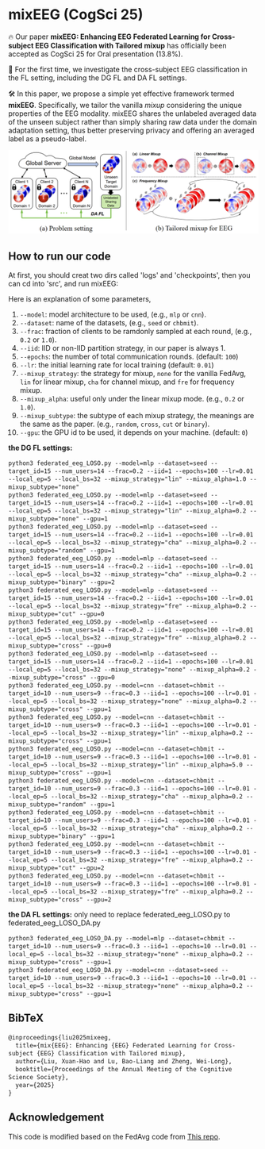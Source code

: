 # mixEEG (CogSci 25)
🔥 Our paper **mixEEG: Enhancing EEG Federated Learning for Cross-subject EEG Classification with Tailored mixup** has officially been accepted as CogSci 25 for Oral presentation (13.8%).

📝 For the first time, we investigate the cross-subject EEG classification in the FL setting, including the DG FL and DA FL settings.

🛠️ In this paper, we propose a simple yet effective framework termed **mixEEG**. Specifically, we tailor the vanilla _mixup_ considering the unique properties of the EEG modality.
mixEEG shares the unlabeled averaged data of the unseen subject rather than simply sharing raw data under the domain adaptation setting, thus better preserving privacy and offering an averaged label as a pseudo-label.

![mixeeg](figure.png)

## How to run our code

At first, you should creat two dirs called 'logs' and 'checkpoints', then you can cd into 'src', and run mixEEG:

Here is an explanation of some parameters,
1. `--model`: model architecture to be used, (e.g., `mlp` or `cnn`).
2. `--dataset`: name of the datasets, (e.g., `seed` or `chbmit`).
4. `--frac`: fraction of clients to be ramdonly sampled at each round, (e.g., `0.2` or `1.0`).
5. `--iid`: IID or non-IID partition strategy, in our paper is always 1.
6. `--epochs`: the number of total communication rounds. (default: `100`)
7. `--lr`: the initial learning rate for local training (default: `0.01`)
8. `--mixup_strategy`: the strategy for mixup, `none` for the vanilla FedAvg, `lin` for linear mixup, `cha` for channel mixup, and `fre` for frequency mixup.
9. `--mixup_alpha`: useful only under the linear mixup mode. (e.g., `0.2` or `1.0`).
10. `--mixup_subtype`: the subtype of each mixup strategy, the meanings are the same as the paper. (e.g., `random`, `cross`, `cut` or `binary`).
11. `--gpu`: the GPU id to be used, it depends on your machine. (default: `0`)

**the DG FL settings:**
```shell
python3 federated_eeg_LOSO.py --model=mlp --dataset=seed --target_id=15 --num_users=14 --frac=0.2 --iid=1 --epochs=100 --lr=0.01 --local_ep=5 --local_bs=32 --mixup_strategy="lin" --mixup_alpha=1.0 --mixup_subtype="none"
python3 federated_eeg_LOSO.py --model=mlp --dataset=seed --target_id=15 --num_users=14 --frac=0.2 --iid=1 --epochs=100 --lr=0.01 --local_ep=5 --local_bs=32 --mixup_strategy="lin" --mixup_alpha=0.2 --mixup_subtype="none" --gpu=1
python3 federated_eeg_LOSO.py --model=mlp --dataset=seed --target_id=15 --num_users=14 --frac=0.2 --iid=1 --epochs=100 --lr=0.01 --local_ep=5 --local_bs=32 --mixup_strategy="cha" --mixup_alpha=0.2 --mixup_subtype="random" --gpu=1
python3 federated_eeg_LOSO.py --model=mlp --dataset=seed --target_id=15 --num_users=14 --frac=0.2 --iid=1 --epochs=100 --lr=0.01 --local_ep=5 --local_bs=32 --mixup_strategy="cha" --mixup_alpha=0.2 --mixup_subtype="binary" --gpu=2
python3 federated_eeg_LOSO.py --model=mlp --dataset=seed --target_id=15 --num_users=14 --frac=0.2 --iid=1 --epochs=100 --lr=0.01 --local_ep=5 --local_bs=32 --mixup_strategy="fre" --mixup_alpha=0.2 --mixup_subtype="cut" --gpu=0
python3 federated_eeg_LOSO.py --model=mlp --dataset=seed --target_id=15 --num_users=14 --frac=0.2 --iid=1 --epochs=100 --lr=0.01 --local_ep=5 --local_bs=32 --mixup_strategy="fre" --mixup_alpha=0.2 --mixup_subtype="cross" --gpu=0
python3 federated_eeg_LOSO.py --model=mlp --dataset=seed --target_id=15 --num_users=14 --frac=0.2 --iid=1 --epochs=100 --lr=0.01 --local_ep=5 --local_bs=32 --mixup_strategy="none" --mixup_alpha=0.2 --mixup_subtype="cross" --gpu=0
python3 federated_eeg_LOSO.py --model=cnn --dataset=chbmit --target_id=10 --num_users=9 --frac=0.3 --iid=1 --epochs=100 --lr=0.01 --local_ep=5 --local_bs=32 --mixup_strategy="none" --mixup_alpha=0.2 --mixup_subtype="cross" --gpu=1
python3 federated_eeg_LOSO.py --model=cnn --dataset=chbmit --target_id=10 --num_users=9 --frac=0.3 --iid=1 --epochs=100 --lr=0.01 --local_ep=5 --local_bs=32 --mixup_strategy="lin" --mixup_alpha=0.2 --mixup_subtype="cross" --gpu=1
python3 federated_eeg_LOSO.py --model=cnn --dataset=chbmit --target_id=10 --num_users=9 --frac=0.3 --iid=1 --epochs=100 --lr=0.01 --local_ep=5 --local_bs=32 --mixup_strategy="lin" --mixup_alpha=5.0 --mixup_subtype="cross" --gpu=1
python3 federated_eeg_LOSO.py --model=cnn --dataset=chbmit --target_id=10 --num_users=9 --frac=0.3 --iid=1 --epochs=100 --lr=0.01 --local_ep=5 --local_bs=32 --mixup_strategy="cha" --mixup_alpha=0.2 --mixup_subtype="random" --gpu=1
python3 federated_eeg_LOSO.py --model=cnn --dataset=chbmit --target_id=10 --num_users=9 --frac=0.3 --iid=1 --epochs=100 --lr=0.01 --local_ep=5 --local_bs=32 --mixup_strategy="cha" --mixup_alpha=0.2 --mixup_subtype="binary" --gpu=1
python3 federated_eeg_LOSO.py --model=cnn --dataset=chbmit --target_id=10 --num_users=9 --frac=0.3 --iid=1 --epochs=100 --lr=0.01 --local_ep=5 --local_bs=32 --mixup_strategy="fre" --mixup_alpha=0.2 --mixup_subtype="cut" --gpu=2
python3 federated_eeg_LOSO.py --model=cnn --dataset=chbmit --target_id=10 --num_users=9 --frac=0.3 --iid=1 --epochs=100 --lr=0.01 --local_ep=5 --local_bs=32 --mixup_strategy="fre" --mixup_alpha=0.2 --mixup_subtype="cross" --gpu=2
```

**the DA FL settings:** only need to replace federated_eeg_LOSO.py to federated_eeg_LOSO_DA.py
```shell
python3 federated_eeg_LOSO_DA.py --model=mlp --dataset=chbmit --target_id=10 --num_users=9 --frac=0.3 --iid=1 --epochs=10 --lr=0.01 --local_ep=5 --local_bs=32 --mixup_strategy="none" --mixup_alpha=0.2 --mixup_subtype="cross" --gpu=1
python3 federated_eeg_LOSO_DA.py --model=cnn --dataset=seed --target_id=10 --num_users=9 --frac=0.3 --iid=1 --epochs=10 --lr=0.01 --local_ep=5 --local_bs=32 --mixup_strategy="none" --mixup_alpha=0.2 --mixup_subtype="cross" --gpu=1
```

## BibTeX
```
@inproceedings{liu2025mixeeg,
  title={mix{EEG}: Enhancing {EEG} Federated Learning for Cross-subject {EEG} Classification with Tailored mixup},
  author={Liu, Xuan-Hao and Lu, Bao-Liang and Zheng, Wei-Long},
  booktitle={Proceedings of the Annual Meeting of the Cognitive Science Society},
  year={2025}
}
```

## Acknowledgement
This code is modified based on the FedAvg code from [This repo](https://github.com/zj-jayzhang/FedAvg).
